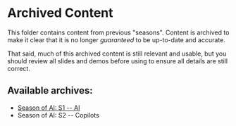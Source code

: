 # Archived Content
This folder contains content from previous "seasons". Content is archived to make it clear that it is no longer _guaranteed_ to be up-to-date and accurate.

That said, much of this archived content is still relevant and usable, but you should review all slides and demos before using to ensure all details are still correct.

## Available archives:

- [Season of AI: S1 -- AI](/SeasonOfAI-S1-AzureAI)
- Season of AI: S2 -- Copilots
